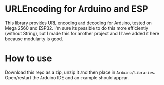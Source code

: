 # URLEncoding for Arduino and ESP
This library provides URL encoding and decoding for Arduino, tested on Mega 2560 and ESP32. I'm sure its possible to do this more efficiently (without String), but I made this for another project and I have added it here because modularity is good.

# How to use
Download this repo as a zip, unzip it and then place in `Arduino/libraries`. Open/restart the Arduino IDE and an example should appear.
